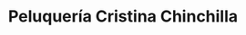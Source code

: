 ---
title: "Peluquería Cristina Chinchilla"
url: /atarfe/peluqueria-cristina-chinchilla/
shop: Friseur
---